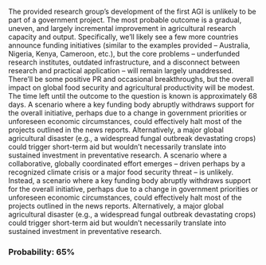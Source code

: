 The provided research group’s development of the first AGI is unlikely to be part of a government project. The most probable outcome is a gradual, uneven, and largely incremental improvement in agricultural research capacity and output. Specifically, we’ll likely see a few more countries announce funding initiatives (similar to the examples provided – Australia, Nigeria, Kenya, Cameroon, etc.), but the core problems – underfunded research institutes, outdated infrastructure, and a disconnect between research and practical application – will remain largely unaddressed. There’ll be some positive PR and occasional breakthroughs, but the overall impact on global food security and agricultural productivity will be modest. The time left until the outcome to the question is known is approximately 68 days. A scenario where a key funding body abruptly withdraws support for the overall initiative, perhaps due to a change in government priorities or unforeseen economic circumstances, could effectively halt most of the projects outlined in the news reports. Alternatively, a major global agricultural disaster (e.g., a widespread fungal outbreak devastating crops) could trigger short-term aid but wouldn’t necessarily translate into sustained investment in preventative research. A scenario where a collaborative, globally coordinated effort emerges – driven perhaps by a recognized climate crisis or a major food security threat – is unlikely. Instead, a scenario where a key funding body abruptly withdraws support for the overall initiative, perhaps due to a change in government priorities or unforeseen economic circumstances, could effectively halt most of the projects outlined in the news reports. Alternatively, a major global agricultural disaster (e.g., a widespread fungal outbreak devastating crops) could trigger short-term aid but wouldn’t necessarily translate into sustained investment in preventative research.

### Probability: 65%